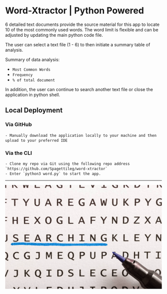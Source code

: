 # Word-Xtractor | Python Powered 

6 detailed text documents provide the source material for this app to locate 10 of the most commonly used words. The word limit is flexible and can be adjusted by updating the main python code file.

The user can select a text file (1 - 6) to then initiate a summary table of analysis. 

Summary of data analysis:
- `Most Common Words` 
- `Frequency` 
- `% of total document` 

In addition, the user can continue to search another text file or close the application in python shell.

## Local Deployment

### Via GitHub
    - Manually download the application locally to your machine and then upload to your preferred IDE

### Via the CLI
    - Clone my repo via Git using the following repo address `https://github.com/Spagettileg/word-xtractor`
    - Enter `python3 word.py` to start the app.

***

<div align="center">
<img src="assets/img/wordsearch.png">
</div>

